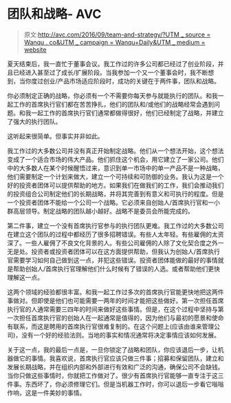 # 团队和战略- AVC

> 原文:[http://avc.com/2016/09/team-and-strategy/?UTM _ source = Wanqu . co&UTM _ campaign = Wanqu+Daily&UTM _ medium = website](http://avc.com/2016/09/team-and-strategy/?utm_source=wanqu.co&utm_campaign=Wanqu+Daily&utm_medium=website)

夏天结束后，我一直忙于董事会议。我工作过的许多公司都已经过了创业阶段，并且已经进入甚至过了成长/扩展阶段。当我参加一个又一个董事会时，我不断想到，当你度过创业/产品市场适应阶段时，成功的关键在于两件事，团队和战略。

你必须制定正确的战略，你必须有一个不需要你每天参与就能执行的团队。和我一起工作的首席执行官们都在苦苦挣扎，他们的团队和/或他们的战略经常会遇到问题。和我一起工作的首席执行官们通常都做得很好，他们已经制定了战略，并建立了强大的执行团队。

这听起来很简单。但事实并非如此。

我工作过的大多数公司并没有真正开始制定战略。他们从一个想法开始，这个想法变成了一个适合市场的伟大产品。他们抓住这个机会，用它建立了一家公司。他们中的大多数人在某个时候醒悟过来，意识到单一市场中的单一产品不是一种战略，他们需要制定一个计划来做大，建立一个可持续和可防御的业务。我认为这是一个好的投资者团体可以提供帮助的地方。如果我们在做我们的工作，我们会推动我们的投资组合公司制定他们的长期战略，并将其完善到有意义和可执行的程度。但是一个投资者团体不能给一个公司一个战略。它必须来自创始人/首席执行官和一小群高层领导。制定战略的团队越小越好。战略不是委员会所能完成的。

第二件事，建立一个没有首席执行官参与的执行团队更难。我工作过的大多数公司在建立这个团队的过程中都经历了很多招聘错误。有些人太年轻。有些雇佣的太资深了。一些人雇佣了不良文化背景的人。有些公司雇佣的人除了文化契合度之外一无是处。投资者或投资者团体可以在这方面提供帮助，但我认为创始人/首席执行官需要学习如何自己做到这一点，并犯这些错误。投资者团体能做的最好的事情就是帮助创始人/首席执行官理解他们什么时候有了错误的人选。或者帮助他们更快理解这一点。

这两个领域的经验都很丰富。和我一起工作过多次的首席执行官能更快地把这两件事做对。但即使是他们也可能需要一两年的时间才能把这些做好。第一次担任首席执行官的人通常需要三四年的时间来做好这些事情。但是，在这个过程中坚持与第一次担任首席执行官的创始人在一起通常是值得的，因为他们与最初的愿景和使命有联系，而这是聘用的首席执行官很难复制的。在这个问题上(应该由谁来管理公司)，没有一个好的经验法则。当地的事实和情况通常将决定事情应该如何发展。

关于这一点，我的最后一点是，一旦你锁定了战略和团队，你应该退后一步，让机器做它的事情。我喜欢说，首席执行官应该只做三件事；招募和保留团队，建立和发展长期战略，并在组织内部和外部进行有效和广泛的沟通，确保公司不会缺钱。当你只做这些事情时，你就把工作做对了。很少有首席执行官能够一直专注于这三件事。东西坏了，你必须修理它们。但是当机器工作时，你可以退后一步看它嗡嗡作响，这是一件美妙的事情。